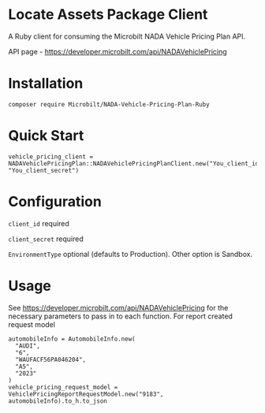 # Locate Assets Package Client

A Ruby client for consuming the Microbilt NADA Vehicle Pricing Plan API.

API page - https://developer.microbilt.com/api/NADAVehiclePricing

# Installation

`composer require Microbilt/NADA-Vehicle-Pricing-Plan-Ruby`

# Quick Start

```
vehicle_pricing_client = NADAVehiclePricingPlan::NADAVehiclePricingPlanClient.new("You_client_id", "You_client_secret")
```
# Configuration

`client_id` required

`client_secret` required

`EnvironmentType` optional (defaults to Production). Other option is Sandbox. 

# Usage
See https://developer.microbilt.com/api/NADAVehiclePricing for the necessary parameters to pass in to each function.
For report created request model 
```
automobileInfo = AutomobileInfo.new(
  "AUDI",
  "6",
  "WAUFACF56PA046204",
  "A5",
  "2023"
)
vehicle_pricing_request_model = VehiclePricingReportRequestModel.new("9183", automobileInfo).to_h.to_json
```